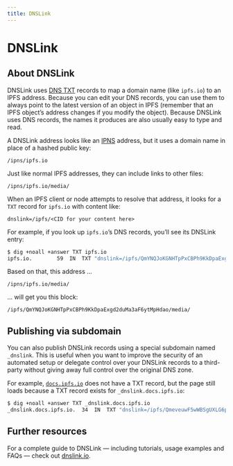 ```yaml
---
title: DNSLink
---
```


# DNSLink

## About DNSLink

DNSLink uses [DNS TXT](https://en.wikipedia.org/wiki/TXT_record) records to map
a domain name (like `ipfs.io`) to an IPFS address. Because you can edit your
DNS records, you can use them to always point to the latest version of an
object in IPFS (remember that an IPFS object’s address changes if you modify
the object). Because DNSLink uses DNS records, the names it produces are also
usually easy to type and read.

A DNSLink address looks like an [IPNS](/essentials/ipns/) address, but it
uses a domain name in place of a hashed public key:

```
/ipns/ipfs.io
```

Just like normal IPFS addresses, they can include links to other files:

```
/ipns/ipfs.io/media/
```

When an IPFS client or node attempts to resolve that address, it looks for a `TXT` record for `ipfs.io` with content like:

```
dnslink=/ipfs/<CID for your content here>
```

For example, if you look up `ipfs.io`’s DNS records, you’ll see its DNSLink entry:

```sh
$ dig +noall +answer TXT ipfs.io
ipfs.io.		59	IN	TXT	"dnslink=/ipfs/QmYNQJoKGNHTpPxCBPh9KkDpaExgd2duMa3aF6ytMpHdao"
```

Based on that, this address ...

```
/ipns/ipfs.io/media/
```

... will get you this block:

```
/ipfs/QmYNQJoKGNHTpPxCBPh9KkDpaExgd2duMa3aF6ytMpHdao/media/
```

## Publishing via subdomain

You can also publish DNSLink records using a special subdomain named `_dnslink`. This is useful when you want to improve the security of an automated setup or delegate control over your DNSLink records to a third-party without giving away full control over the original DNS zone.

For example, [`docs.ipfs.io`](https://docs.ipfs.io) does not have a TXT record, but the page still loads
because a TXT record exists for `_dnslink.docs.ipfs.io`:

```sh
$ dig +noall +answer TXT _dnslink.docs.ipfs.io
_dnslink.docs.ipfs.io.  34  IN  TXT "dnslink=/ipfs/QmeveuwF5wWBSgUXLG6p1oxF3GKkgjEnhA6AAwHUoVsx6E"
```

## Further resources

For a complete guide to DNSLink — including tutorials, usage examples and FAQs — check out [dnslink.io](http://dnslink.io/).
